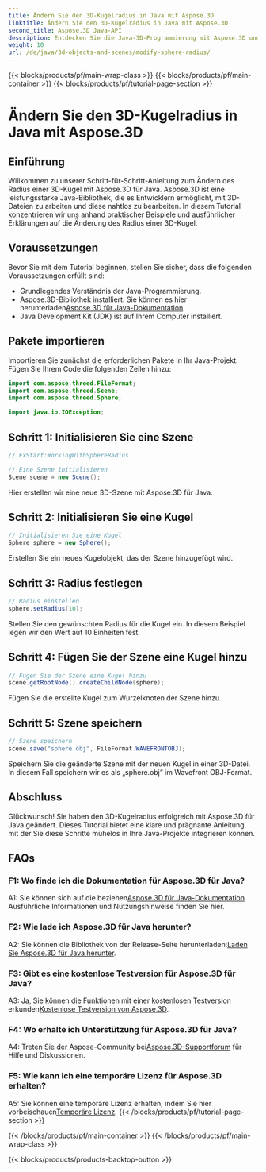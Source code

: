```yaml
---
title: Ändern Sie den 3D-Kugelradius in Java mit Aspose.3D
linktitle: Ändern Sie den 3D-Kugelradius in Java mit Aspose.3D
second_title: Aspose.3D Java-API
description: Entdecken Sie die Java-3D-Programmierung mit Aspose.3D und ändern Sie den Kugelradius mühelos. Laden Sie es jetzt herunter und genießen Sie ein nahtloses 3D-Entwicklungserlebnis.
weight: 10
url: /de/java/3d-objects-and-scenes/modify-sphere-radius/
---
```


{{< blocks/products/pf/main-wrap-class >}}
{{< blocks/products/pf/main-container >}}
{{< blocks/products/pf/tutorial-page-section >}}

# Ändern Sie den 3D-Kugelradius in Java mit Aspose.3D

## Einführung

Willkommen zu unserer Schritt-für-Schritt-Anleitung zum Ändern des Radius einer 3D-Kugel mit Aspose.3D für Java. Aspose.3D ist eine leistungsstarke Java-Bibliothek, die es Entwicklern ermöglicht, mit 3D-Dateien zu arbeiten und diese nahtlos zu bearbeiten. In diesem Tutorial konzentrieren wir uns anhand praktischer Beispiele und ausführlicher Erklärungen auf die Änderung des Radius einer 3D-Kugel.

## Voraussetzungen

Bevor Sie mit dem Tutorial beginnen, stellen Sie sicher, dass die folgenden Voraussetzungen erfüllt sind:

- Grundlegendes Verständnis der Java-Programmierung.
-  Aspose.3D-Bibliothek installiert. Sie können es hier herunterladen[Aspose.3D für Java-Dokumentation](https://reference.aspose.com/3d/java/).
- Java Development Kit (JDK) ist auf Ihrem Computer installiert.

## Pakete importieren

Importieren Sie zunächst die erforderlichen Pakete in Ihr Java-Projekt. Fügen Sie Ihrem Code die folgenden Zeilen hinzu:

```java
import com.aspose.threed.FileFormat;
import com.aspose.threed.Scene;
import com.aspose.threed.Sphere;

import java.io.IOException;
```

## Schritt 1: Initialisieren Sie eine Szene

```java
// ExStart:WorkingWithSphereRadius

// Eine Szene initialisieren
Scene scene = new Scene();
```

Hier erstellen wir eine neue 3D-Szene mit Aspose.3D für Java.

## Schritt 2: Initialisieren Sie eine Kugel

```java
// Initialisieren Sie eine Kugel
Sphere sphere = new Sphere();
```

Erstellen Sie ein neues Kugelobjekt, das der Szene hinzugefügt wird.

## Schritt 3: Radius festlegen

```java
// Radius einstellen
sphere.setRadius(10);
```

Stellen Sie den gewünschten Radius für die Kugel ein. In diesem Beispiel legen wir den Wert auf 10 Einheiten fest.

## Schritt 4: Fügen Sie der Szene eine Kugel hinzu

```java
// Fügen Sie der Szene eine Kugel hinzu
scene.getRootNode().createChildNode(sphere);
```

Fügen Sie die erstellte Kugel zum Wurzelknoten der Szene hinzu.

## Schritt 5: Szene speichern

```java
// Szene speichern
scene.save("sphere.obj", FileFormat.WAVEFRONTOBJ);
```

Speichern Sie die geänderte Szene mit der neuen Kugel in einer 3D-Datei. In diesem Fall speichern wir es als „sphere.obj“ im Wavefront OBJ-Format.

## Abschluss

Glückwunsch! Sie haben den 3D-Kugelradius erfolgreich mit Aspose.3D für Java geändert. Dieses Tutorial bietet eine klare und prägnante Anleitung, mit der Sie diese Schritte mühelos in Ihre Java-Projekte integrieren können.

## FAQs

### F1: Wo finde ich die Dokumentation für Aspose.3D für Java?

 A1: Sie können sich auf die beziehen[Aspose.3D für Java-Dokumentation](https://reference.aspose.com/3d/java/) Ausführliche Informationen und Nutzungshinweise finden Sie hier.

### F2: Wie lade ich Aspose.3D für Java herunter?

 A2: Sie können die Bibliothek von der Release-Seite herunterladen:[Laden Sie Aspose.3D für Java herunter](https://releases.aspose.com/3d/java/).

### F3: Gibt es eine kostenlose Testversion für Aspose.3D für Java?

 A3: Ja, Sie können die Funktionen mit einer kostenlosen Testversion erkunden[Kostenlose Testversion von Aspose.3D](https://releases.aspose.com/).

### F4: Wo erhalte ich Unterstützung für Aspose.3D für Java?

 A4: Treten Sie der Aspose-Community bei[Aspose.3D-Supportforum](https://forum.aspose.com/c/3d/18) für Hilfe und Diskussionen.

### F5: Wie kann ich eine temporäre Lizenz für Aspose.3D erhalten?

 A5: Sie können eine temporäre Lizenz erhalten, indem Sie hier vorbeischauen[Temporäre Lizenz](https://purchase.aspose.com/temporary-license/).
{{< /blocks/products/pf/tutorial-page-section >}}

{{< /blocks/products/pf/main-container >}}
{{< /blocks/products/pf/main-wrap-class >}}

{{< blocks/products/products-backtop-button >}}
